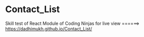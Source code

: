 # Contact_List
Skill test of React Module of Coding Ninjas
for live view ======>   https://dadhimukh.github.io/Contact_List/
